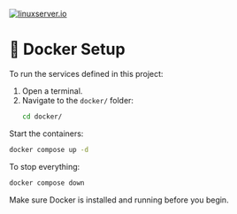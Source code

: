 <!-- DO NOT EDIT THIS FILE MANUALLY -->
<!-- Please read https://github.com/linuxserver/docker-webtop/blob/master/.github/CONTRIBUTING.md -->
[![linuxserver.io](https://raw.githubusercontent.com/linuxserver/docker-templates/master/linuxserver.io/img/linuxserver_medium.png)](https://linuxserver.io)

# 🐳 Docker Setup

To run the services defined in this project:

1. Open a terminal.
2. Navigate to the `docker/` folder:
   ```bash
   cd docker/
Start the containers:

```bash
docker compose up -d
```
To stop everything:

```bash
docker compose down
```
Make sure Docker is installed and running before you begin.
